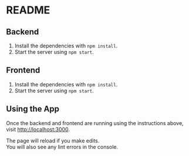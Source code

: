 # README

## Backend
1. Install the dependencies with `npm install`.
2. Start the server using `npm start`.

## Frontend
1. Install the dependencies with `npm install`.
2. Start the server using `npm start`.

## Using the App
Once the backend and frontend are running using the instructions above, visit [http://localhost:3000](http://localhost:3000).

The page will reload if you make edits.\
You will also see any lint errors in the console.
